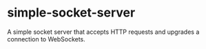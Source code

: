 # simple-socket-server
A simple socket server that accepts HTTP requests and upgrades a connection to WebSockets.
